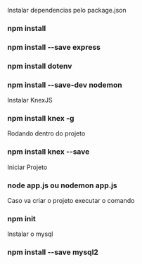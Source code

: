 Instalar dependencias pelo package.json
### npm install

### npm install --save express

### npm install dotenv

###  npm install --save-dev nodemon

Instalar KnexJS
### npm install knex -g

Rodando dentro do projeto
### npm install knex --save

Iniciar Projeto
### node app.js ou nodemon app.js

Caso va criar o projeto
executar o comando 
### npm init 

Instalar o mysql
### npm install --save mysql2

